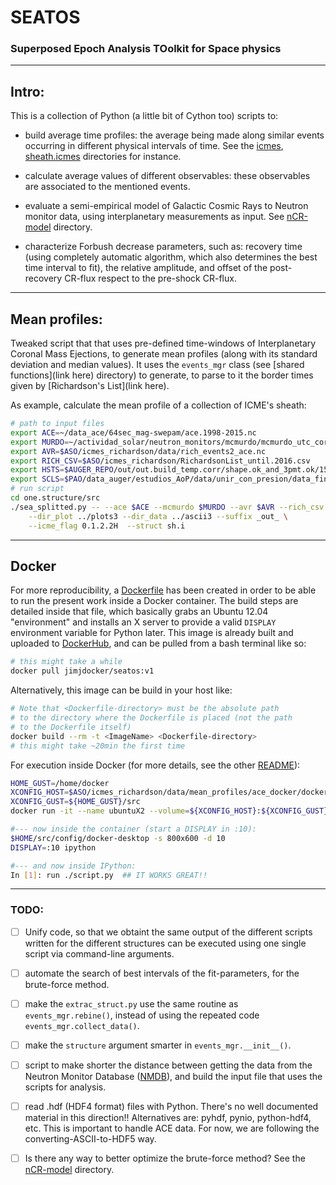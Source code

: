 # SEATOS
### Superposed Epoch Analysis TOolkit for Space physics

---
## Intro:

This is a collection of Python (a little bit of Cython too) scripts to:

   * build average time profiles: the average being made along similar events 
     occurring in different physical intervals of time.
     See the [icmes](icmes/src), [sheath.icmes](sheaths.icmes/src) directories for instance.
<!--- referenciar directorio -->

   * calculate average values of different observables: these observables are 
     associated to the mentioned events.
<!--- referenciar directorio -->

   * evaluate a semi-empirical model of Galactic Cosmic Rays to Neutron monitor 
     data, using interplanetary measurements as input. 
     See [nCR-model](etc/n_CR) directory.

   * characterize Forbush decrease parameters, such as: recovery time (using 
     completely automatic algorithm, which also determines the best time interval
     to fit), the relative amplitude, and offset of the post-recovery CR-flux 
     respect to the pre-shock CR-flux.
<!--- referenciar directorio -->

---
## Mean profiles:

Tweaked script that that uses pre-defined time-windows of Interplanetary Coronal Mass
Ejections, to generate mean profiles (along with its standard deviation and median 
values).
It uses the `events_mgr` class (see [shared functions](link here) directory) to generate, to parse 
to it the border times given by [Richardson's List](link here).

As example, calculate the mean profile of a collection of ICME's sheath:

```bash
# path to input files
export ACE=~/data_ace/64sec_mag-swepam/ace.1998-2015.nc
export MURDO=~/actividad_solar/neutron_monitors/mcmurdo/mcmurdo_utc_correg.dat
export AVR=$ASO/icmes_richardson/data/rich_events2_ace.nc
export RICH_CSV=$ASO/icmes_richardson/RichardsonList_until.2016.csv
export HSTS=$AUGER_REPO/out/out.build_temp.corr/shape.ok_and_3pmt.ok/15min/histos_temp.corrected.h5
export SCLS=$PAO/data_auger/estudios_AoP/data/unir_con_presion/data_final_2006-2013.h5
# run script
cd one.structure/src
./sea_splitted.py -- --ace $ACE --mcmurdo $MURDO --avr $AVR --rich_csv $RICH_CSV \
    --dir_plot ../plots3 --dir_data ../ascii3 --suffix _out_ \
    --icme_flag 0.1.2.2H  --struct sh.i
```


---
## Docker
For more reproducibility, a [Dockerfile](docker-x/Dockerfile) has been created in order to 
be able to run the present work inside a Docker container.
The build steps are detailed inside that file, which basically grabs an Ubuntu 12.04 "environment" 
and installs an X server to provide a valid `DISPLAY` environment variable for Python later.
This image is already built and uploaded to [DockerHub](https://hub.docker.com), and can be pulled 
from a bash terminal like so:
```bash
# this might take a while
docker pull jimjdocker/seatos:v1
```

Alternatively, this image can be build in your host like:
```bash
# Note that <Dockerfile-directory> must be the absolute path 
# to the directory where the Dockerfile is placed (not the path
# to the Dockerfile itself)
docker build --rm -t <ImageName> <Dockerfile-directory>
# this might take ~20min the first time
```

For execution inside Docker (for more details, see the other [README](docker-x/README.md)):
```bash
HOME_GUST=/home/docker
XCONFIG_HOST=$ASO/icmes_richardson/data/mean_profiles/ace_docker/docker-x
XCONFIG_GUST=${HOME_GUST}/src
docker run -it --name ubuntuX2 --volume=${XCONFIG_HOST}:${XCONFIG_GUST} --user=1000:1000 -w ${HOME_GUST} <ImageNameN> /bin/bash

#--- now inside the container (start a DISPLAY in :10):
$HOME/src/config/docker-desktop -s 800x600 -d 10
DISPLAY=:10 ipython

#--- and now inside IPython:
In [1]: run ./script.py  ## IT WORKS GREAT!!
```



---
### TODO:

- [ ] Unify code, so that we obtaint the same output of the different 
      scripts written for the different structures can be executed 
      using one single script via command-line arguments.

- [ ] automate the search of best intervals of the fit-parameters, for
      the brute-force method.

- [ ] make the `extrac_struct.py` use the same routine as `events_mgr.rebine()`,
      instead of using the repeated code `events_mgr.collect_data()`.

- [ ] make the `structure` argument smarter in `events_mgr.__init__()`.

- [ ] script to make shorter the distance between getting the data from 
      the Neutron Monitor Database ([NMDB](http://www.nmdb.eu/?q=node/8)), and
      build the input file that uses the scripts for analysis.

- [ ] read .hdf (HDF4 format) files with Python. There's no well documented 
      material in this direction!! Alternatives are:
      pyhdf, pynio, python-hdf4, etc.
      This is important to handle ACE data. 
      For now, we are following the converting-ASCII-to-HDF5 way.

- [ ] Is there any way to better optimize the brute-force method? 
      See the [nCR-model](etc/n_CR) directory.


<!--- EOF -->
